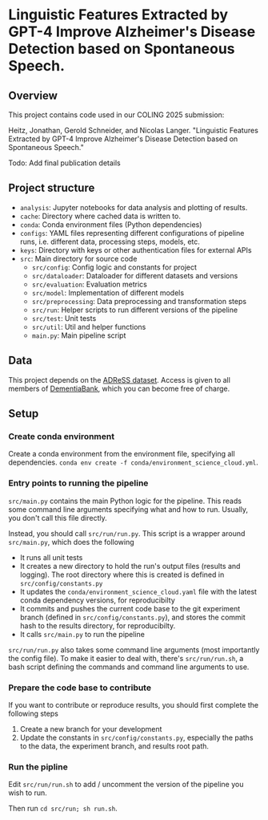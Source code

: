 # Linguistic Features Extracted by GPT-4 Improve Alzheimer's Disease Detection based on Spontaneous Speech.

## Overview

This project contains code used in our COLING 2025 submission:

Heitz, Jonathan, Gerold Schneider, and Nicolas Langer. "Linguistic Features Extracted by GPT-4 Improve Alzheimer's Disease Detection based on Spontaneous Speech." 

Todo: Add final publication details

## Project structure
- `analysis`: Jupyter notebooks for data analysis and plotting of results.
- `cache`: Directory where cached data is written to.
- `conda`: Conda environment files (Python dependencies) 
- `configs`: YAML files representing different configurations of pipeline runs, i.e. different data, processing steps, models, etc.
- `keys`: Directory with keys or other authentication files for external APIs
- `src`: Main directory for source code
  - `src/config`: Config logic and constants for project
  - `src/dataloader`: Dataloader for different datasets and versions
  - `src/evaluation`: Evaluation metrics
  - `src/model`: Implementation of different models
  - `src/preprocessing`: Data preprocessing and transformation steps
  - `src/run`: Helper scripts to run different versions of the pipeline
  - `src/test`: Unit tests
  - `src/util`: Util and helper functions
  - `main.py`: Main pipeline script

## Data
This project depends on the [ADReSS dataset](https://luzs.gitlab.io/adress/). Access is given to all members of [DementiaBank](https://dementia.talkbank.org), which you can become free of charge.

## Setup
### Create conda environment
Create a conda environment from the environment file, specifying all dependencies.
`conda env create -f conda/environment_science_cloud.yml`.

### Entry points to running the pipeline
`src/main.py` contains the main Python logic for the pipeline. This reads some command line arguments specifying what and how to run. Usually, you don't call this file directly.

Instead, you should call `src/run/run.py`. This script is a wrapper around `src/main.py`, which does the following
- It runs all unit tests
- It creates a new directory to hold the run's output files (results and logging). The root directory where this is created is defined in `src/config/constants.py`
- It updates the `conda/environment_science_cloud.yaml` file with the latest conda dependency versions, for reproducibilty
- It commits and pushes the current code base to the git experiment branch (defined in `src/config/constants.py`), and stores the commit hash to the results directory, for reproducibilty.
- It calls `src/main.py` to run the pipeline

`src/run/run.py` also takes some command line arguments (most importantly the config file). To make it easier to deal with,
there's `src/run/run.sh`, a bash script defining the commands and command line arguments to use.

### Prepare the code base to contribute
If you want to contribute or reproduce results, you should first complete the following steps

1) Create a new branch for your development
2) Update the constants in `src/config/constants.py`, especially the paths to the data, the experiment branch, and results root path.

### Run the pipline
Edit `src/run/run.sh` to add / uncomment the version of the pipeline you wish to run.

Then run `cd src/run; sh run.sh`.
